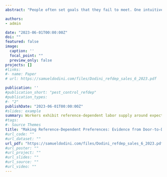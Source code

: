 ```yaml
---
abstract: "People often set goals that they fail to meet. One intuitive way of addressing this is to evaluate one's progress in smaller components. Theory suggests this should reveal reference-dependent preferences and loss aversion. This paper uses novel data from a sales company to test for reference-dependent daily labor supply as a commitment device to offset present bias for achieving longer-run goals. I show that daily labor supply shifts downward at a worker’s expectations. Daily expectations are selected by workers based on long-run objectives around the bonuses paid by the firm at the end of the sales season. After surpassing their bonus threshold, workers reduce their hours from what was a consistent labor supply in their prior personal equilibrium, consistent with the bonus being the impetus behind daily reference dependence. An online real-effort experiment further supports the idea that short-run reference dependence can be "made" through a firm's compensation scheme. The experiment implies that this leads to greater firm profitability."

authors:
- admin

date: "2023-06-01T00:00:00Z"
doi: ""
featured: false
image:
  caption: ''
  focal_point: ""
  preview_only: false
projects: []
#links:
#- name: Paper
# url: https://samueldodini.com/files/Dodini_refdep_sales_6_2023.pdf

publication: ''
#publication_short: "pest_control_refdep"
#publication_types:
#- "2"
publishDate: "2023-06-01T00:00:00Z"
#slides: example
summary: Workers exhibit reference-dependent labor supply around expectations. Their expectations are based upon optimizing long-run objectives at lump-sum bonuses paid by the firm.
#tags:
#- Source Themes
title: "Making Reference-Dependent Preferences: Evidence from Door-to-Door Sales"
#url_code: ""
#url_dataset: ""
url_pdf: "https://samueldodini.com/files/Dodini_refdep_sales_6_2023.pdf"
#url_poster: ""
#url_project: ""
#url_slides: ""
#url_source: ""
#url_video: ""
---
```


